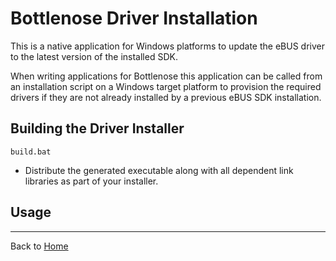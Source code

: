 # Bottlenose Driver Installation

This is a native application for Windows platforms to update the eBUS driver
to the latest version of the installed SDK.

When writing applications for Bottlenose this application can be called from
an installation script on a Windows target platform to provision the required
drivers if they are not already installed by a previous eBUS SDK installation.

## Building the Driver Installer

```
build.bat
```
 * Distribute the generated executable along with all dependent link libraries 
   as part of your installer.

## Usage

----
Back to [Home](README.md)
